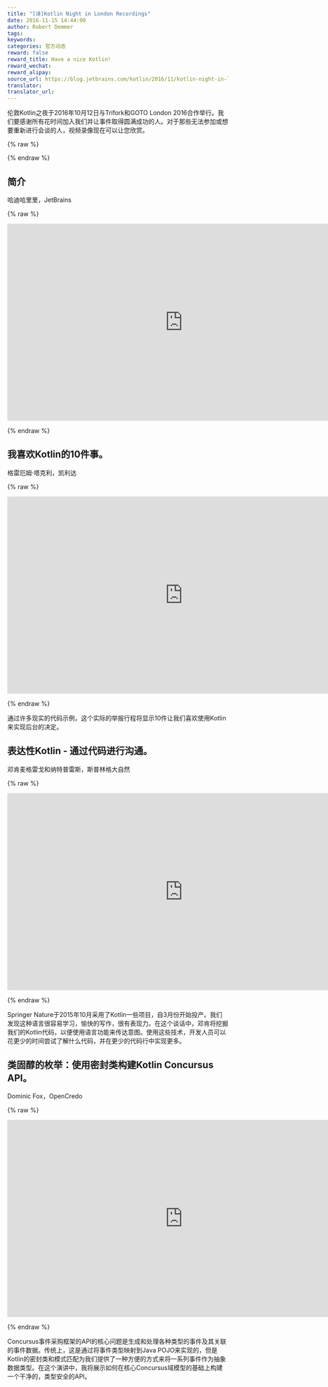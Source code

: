 ```yaml
---
title: "[译]Kotlin Night in London Recordings"
date: 2016-11-15 14:44:00
author: Robert Demmer
tags:
keywords:
categories: 官方动态
reward: false
reward_title: Have a nice Kotlin!
reward_wechat:
reward_alipay:
source_url: https://blog.jetbrains.com/kotlin/2016/11/kotlin-night-in-london-recordings/
translator:
translator_url:
---
```


伦敦Kotlin之夜于2016年10月12日与Trifork和GOTO London 2016合作举行。我们要感谢所有花时间加入我们并让事件取得圆满成功的人。对于那些无法参加或想要重新进行会谈的人，视频录像现在可以让您欣赏。

{% raw %}
<p><span id="more-4337"></span></p>
{% endraw %}

## <strong>简介</strong> <br/>

哈迪哈里里，JetBrains


{% raw %}
<p><iframe allowfullscreen="" frameborder="0" height="450" src="https://www.youtube.com/embed/TMZD1GxAC8E" width="800"></iframe></p>
{% endraw %}

## <strong>我喜欢Kotlin的10件事。</strong> <br/>

格雷厄姆·塔克利，凯利达


{% raw %}
<p><iframe allowfullscreen="" frameborder="0" height="450" src="https://www.youtube.com/embed/cjoalATmuAg" width="800"></iframe></p>
{% endraw %}

通过许多现实的代码示例，这个实际的举报行程将显示10件让我们喜欢使用Kotlin来实现后台的决定。
## <strong>表达性Kotlin  - 通过代码进行沟通。</strong> <br/>

邓肯麦格雷戈和纳特普雷斯，斯普林格大自然


{% raw %}
<p><iframe allowfullscreen="" frameborder="0" height="450" src="https://www.youtube.com/embed/p-AOjgobGR8" width="800"></iframe></p>
{% endraw %}

Springer Nature于2015年10月采用了Kotlin一些项目，自3月份开始投产。我们发现这种语言很容易学习，愉快的写作，很有表现力。在这个谈话中，邓肯将挖掘我们的Kotlin代码，以便使用语言功能来传达意图。使用这些技术，开发人员可以花更少的时间尝试了解什么代码，并在更少的代码行中实现更多。
## <strong>类固醇的枚举：使用密封类构建Kotlin Concursus API。</strong>

Dominic Fox，OpenCredo


{% raw %}
<p><iframe allowfullscreen="" frameborder="0" height="450" src="https://www.youtube.com/embed/fTcTHSc5v2c" width="800"></iframe></p>
{% endraw %}

Concursus事件采购框架的API的核心问题是生成和处理各种类型的事件及其关联的事件数据。传统上，这是通过将事件类型映射到Java POJO来实现的，但是Kotlin的密封类和模式匹配为我们提供了一种方便的方式来将一系列事件作为抽象数据类型。在这个演讲中，我将展示如何在核心Concursus域模型的基础上构建一个干净的，类型安全的API。
